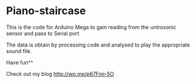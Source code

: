 # Piano-staircase

This is the code for Arduino Mega to gain reading from the untrosonic sensor and pass to Serial port.

The data is obtain by processing code and analysed to play the appropriate sound file.

Have fun^^

Check out my blog http://wp.me/p67Fmj-5O
